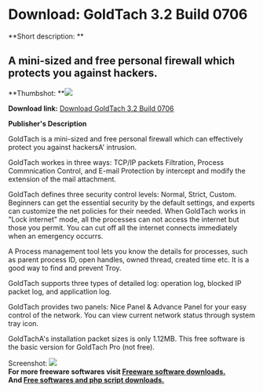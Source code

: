 # Download: GoldTach 3.2 Build 0706

**Short description: **

## A mini-sized and free personal firewall which protects you against hackers.

  
**Thumbshot: **![](http://www.freewarefiles.com/screenshot/goldtach_md.gif)   
  
**Download link:** [Download GoldTach 3.2 Build 0706](http://freesoftwares.boysofts.com/GoldTach-Build_program_7844.html)  
  

**Publisher's Description**  
  

GoldTach is a mini-sized and free personal firewall which can effectively
protect you against hackersA' intrusion.

GoldTach workes in three ways: TCP/IP packets Filtration, Process Commnication
Control, and E-mail Protection by intercept and modify the extension of the
mail attachment.

GoldTach defines three security control levels: Normal, Strict, Custom.
Beginners can get the essential security by the default settings, and experts
can customize the net policies for their needed. When GoldTach works in "Lock
internet" mode, all the processes can not access the internet but those you
permit. You can cut off all the internet connects immediately when an
emergency occurrs.

A Process management tool lets you know the details for processes, such as
parent process ID, open handles, owned thread, created time etc. It is a good
way to find and prevent Troy.

GoldTach supports three types of detailed log: operation log, blocked IP
packet log, and applicatlion log.

GoldTach provides two panels: Nice Panel & Advance Panel for your easy control
of the network. You can view current network status through system tray icon.

GoldTachA's installation packet sizes is only 1.12MB. This free software is
the basic version for GoldTach Pro (not free).

  
  
Screenshot: ![](http://www.freewarefiles.com/screenshot/goldtach.gif)  
**For more freeware softwares visit [Freeware software downloads.](http://freesoftwares.boysofts.com/)**   
**And [Free softwares and php script downloads.](http://www.boysofts.com/)**

